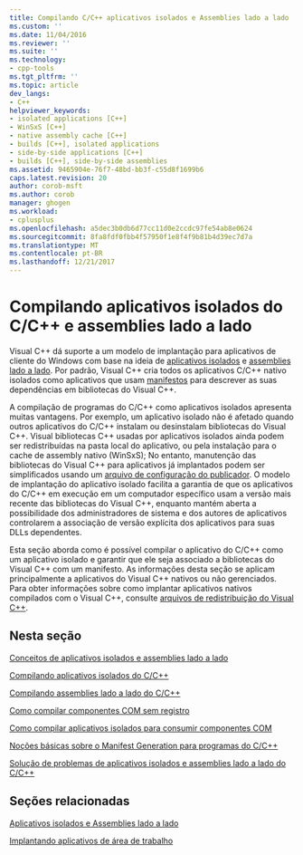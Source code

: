 ```yaml
---
title: Compilando C/C++ aplicativos isolados e Assemblies lado a lado | Microsoft Docs
ms.custom: ''
ms.date: 11/04/2016
ms.reviewer: ''
ms.suite: ''
ms.technology:
- cpp-tools
ms.tgt_pltfrm: ''
ms.topic: article
dev_langs:
- C++
helpviewer_keywords:
- isolated applications [C++]
- WinSxS [C++]
- native assembly cache [C++]
- builds [C++], isolated applications
- side-by-side applications [C++]
- builds [C++], side-by-side assemblies
ms.assetid: 9465904e-76f7-48bd-bb3f-c55d8f1699b6
caps.latest.revision: 20
author: corob-msft
ms.author: corob
manager: ghogen
ms.workload:
- cplusplus
ms.openlocfilehash: a5dec3b0db6d77cc11d0e2ccdc97fe54ab8e0624
ms.sourcegitcommit: 8fa8fdf0fbb4f57950f1e8f4f9b81b4d39ec7d7a
ms.translationtype: MT
ms.contentlocale: pt-BR
ms.lasthandoff: 12/21/2017
---
```

# <a name="building-cc-isolated-applications-and-side-by-side-assemblies"></a>Compilando aplicativos isolados do C/C++ e assemblies lado a lado
Visual C++ dá suporte a um modelo de implantação para aplicativos de cliente do Windows com base na ideia de [aplicativos isolados](http://msdn.microsoft.com/library/aa375190) e [assemblies lado a lado](http://msdn.microsoft.com/library/ff951640). Por padrão, Visual C++ cria todos os aplicativos C/C++ nativo isolados como aplicativos que usam [manifestos](http://msdn.microsoft.com/library/aa375365) para descrever as suas dependências em bibliotecas do Visual C++.  
  
 A compilação de programas do C/C++ como aplicativos isolados apresenta muitas vantagens. Por exemplo, um aplicativo isolado não é afetado quando outros aplicativos do C/C++ instalam ou desinstalam bibliotecas do Visual C++. Visual bibliotecas C++ usadas por aplicativos isolados ainda podem ser redistribuídas na pasta local do aplicativo, ou pela instalação para o cache de assembly nativo (WinSxS); No entanto, manutenção das bibliotecas do Visual C++ para aplicativos já implantados podem ser simplificados usando um [arquivo de configuração do publicador](http://msdn.microsoft.com/library/aa375680). O modelo de implantação do aplicativo isolado facilita a garantia de que os aplicativos do C/C++ em execução em um computador específico usam a versão mais recente das bibliotecas do Visual C++, enquanto mantém aberta a possibilidade dos administradores de sistema e dos autores de aplicativos controlarem a associação de versão explícita dos aplicativos para suas DLLs dependentes.  
  
 Esta seção aborda como é possível compilar o aplicativo do C/C++ como um aplicativo isolado e garantir que ele seja associado a bibliotecas do Visual C++ com um manifesto. As informações desta seção se aplicam principalmente a aplicativos do Visual C++ nativos ou não gerenciados. Para obter informações sobre como implantar aplicativos nativos compilados com o Visual C++, consulte [arquivos de redistribuição do Visual C++](../ide/redistributing-visual-cpp-files.md).  
  
## <a name="in-this-section"></a>Nesta seção  
 [Conceitos de aplicativos isolados e assemblies lado a lado](../build/concepts-of-isolated-applications-and-side-by-side-assemblies.md)  
  
 [Compilando aplicativos isolados do C/C++](../build/building-c-cpp-isolated-applications.md)  
  
 [Compilando assemblies lado a lado do C/C++](../build/building-c-cpp-side-by-side-assemblies.md)  
  
 [Como compilar componentes COM sem registro](../build/how-to-build-registration-free-com-components.md)  
  
 [Como compilar aplicativos isolados para consumir componentes COM](../build/how-to-build-isolated-applications-to-consume-com-components.md)  
  
 [Noções básicas sobre o Manifest Generation para programas do C/C++](../build/understanding-manifest-generation-for-c-cpp-programs.md)  
  
 [Solução de problemas de aplicativos isolados e assemblies lado a lado do C/C++](../build/troubleshooting-c-cpp-isolated-applications-and-side-by-side-assemblies.md)  
  
## <a name="related-sections"></a>Seções relacionadas  
 [Aplicativos isolados e Assemblies lado a lado](http://msdn.microsoft.com/library/dd408052)  
  
 [Implantando aplicativos de área de trabalho](../ide/deploying-native-desktop-applications-visual-cpp.md)